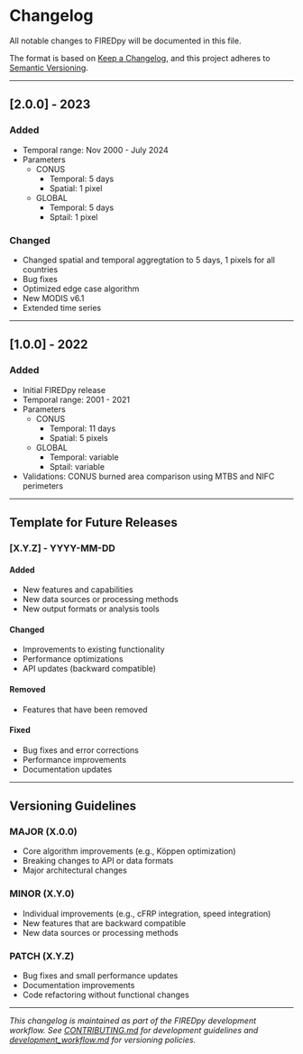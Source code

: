 # Changelog

All notable changes to FIREDpy will be documented in this file.

The format is based on [Keep a Changelog](https://keepachangelog.com/en/1.0.0/),
and this project adheres to [Semantic Versioning](https://semver.org/spec/v2.0.0.html).

---

## [2.0.0] - 2023

### Added
- Temporal range: Nov 2000 - July 2024
- Parameters
    - CONUS
        - Temporal: 5 days
        - Spatial: 1 pixel
    - GLOBAL
        - Temporal: 5 days
        - Sptail: 1 pixel

### Changed
- Changed spatial and temporal aggregtation to 5 days, 1 pixels for all countries
- Bug fixes
- Optimized edge case algorithm
- New MODIS v6.1
- Extended time series

---

## [1.0.0] - 2022

### Added
- Initial FIREDpy release
- Temporal range: 2001 - 2021
- Parameters
    - CONUS
        - Temporal: 11 days
        - Spatial: 5 pixels
    - GLOBAL
        - Temporal: variable
        - Sptail: variable
- Validations: CONUS burned area comparison using MTBS and NIFC perimeters

---

## Template for Future Releases

### [X.Y.Z] - YYYY-MM-DD

#### Added
- New features and capabilities
- New data sources or processing methods
- New output formats or analysis tools

#### Changed
- Improvements to existing functionality
- Performance optimizations
- API updates (backward compatible)

#### Removed
- Features that have been removed

#### Fixed
- Bug fixes and error corrections
- Performance improvements
- Documentation updates

---

## Versioning Guidelines

### MAJOR (X.0.0)
- Core algorithm improvements (e.g., Köppen optimization)
- Breaking changes to API or data formats
- Major architectural changes

### MINOR (X.Y.0)
- Individual improvements (e.g., cFRP integration, speed integration)
- New features that are backward compatible
- New data sources or processing methods

### PATCH (X.Y.Z)
- Bug fixes and small performance updates
- Documentation improvements
- Code refactoring without functional changes

---

*This changelog is maintained as part of the FIREDpy development workflow. See [CONTRIBUTING.md](CONTRIBUTING.md) for development guidelines and [development_workflow.md](development_workflow.md) for versioning policies.*

